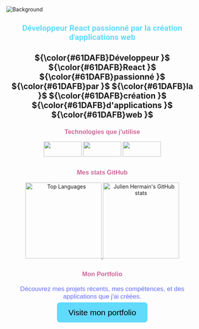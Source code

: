 ![Background](https://media.licdn.com/dms/image/v2/D4E16AQFgkuIJcXmS2A/profile-displaybackgroundimage-shrink_350_1400/profile-displaybackgroundimage-shrink_350_1400/0/1705243846218?e=1741824000&v=beta&t=pRhFj6fzY2HNGwoupv3DHOuWJYH33M23B1eWqrSYTfY)

<h2 align="center" style="color: #61DAFB; font-family: 'Roboto', sans-serif;">Développeur React passionné par la création d'applications web</h2>
<h2 align=center>${\color{#61DAFB}Développeur }$ ${\color{#61DAFB}React }$ ${\color{#61DAFB}passionné }$ ${\color{#61DAFB}par }$ ${\color{#61DAFB}la }$ ${\color{#61DAFB}création }$ ${\color{#61DAFB}d'applications }$ ${\color{#61DAFB}web }$ </h3>

<h3 align="center" style="color: #CC6699 ; font-family: 'Poppins', sans-serif;">Technologies que j'utilise</h3>

<p align="center">
  <a href="https://reactjs.org/" target="_blank" rel="noreferrer"><img src="https://img.shields.io/badge/React-61DAFB?style=for-the-badge&logo=react&logoColor=black" width="100" height="40" /></a>
  <a href="https://vitejs.dev/" target="_blank" rel="noreferrer"><img src="https://img.shields.io/badge/Vite-646CFF?style=for-the-badge&logo=vite&logoColor=white" width="100" height="40" /></a>
  <a href="https://sass-lang.com/" target="_blank" rel="noreferrer"><img src="https://img.shields.io/badge/Sass-CC6699?style=for-the-badge&logo=sass&logoColor=white" width="100" height="40" /></a>
</p>

## 
<h3 align="center" style="color: #CC6699; font-family: 'Poppins', sans-serif;">Mes stats GitHub</h3>

<p align="center">
  <a href="https://github.com/julien382">
    <img src="https://github-readme-stats.vercel.app/api/top-langs/?username=julien382&layout=compact" alt="Top Languages" height="200px" />
  </a>
  <a href="https://github.com/julien382">
    <img src="https://github-readme-stats.vercel.app/api?username=julien382&show_icons=true&hide_title=true&count_private=true" alt="Julien Hermain's GitHub stats" height="200px" />
  </a>
</p>

## 
<h3 align="center" style="color: #CC6699; font-family: 'Poppins', sans-serif;">Mon Portfolio</h3>

<p align="center" style="color: #646CFF; font-family: 'Poppins', sans-serif; font-size: 1.2em; text-align: center; margin: 20px auto;">
  Découvrez mes projets récents, mes compétences, et des applications que j'ai créées.
</p>
<p align="center">
  <a href="https://julien382.github.io/portfolioJulienHermain/" class="portfolio-link" style="font-family: 'Poppins', sans-serif; background-color: #61DAFB; color: black; padding: 15px 30px; border-radius: 8px; font-size: 1.5em; text-decoration: none;">Visite mon portfolio</a>
</p>
